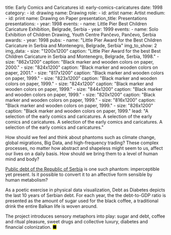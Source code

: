 title: Early Comics and Caricatures
id: early-comics-caricatures
date: 1998
category: 
    - id: drawing
      name: Drawing
role:
    - id: artist
      name: Artist
medium:
    - id: print
      name: Drawing on Paper
presentation_title: Presentations
presentations:
    - year: 1998
      events:
        - name: Little Pier Best Children Caricature Exhibition, Belgrade, Serbia
    - year: 1999
      events:
        - name: Solo Exhibition of Children Drawing, Youth Centre Pančevo, Pančevo, Serbia
awards:
    - year: 1998
      pubs:
        - name: "Little Pier Award for the Best Children Caricature in Serbia and Montenegro, Belgrade, Serbia"
img_to_show: 2       
img_data:
    - size: "1200x1200"
      caption: "Little Pier Award for the best Best Children Caricature in Serbia and Montenegro, Belgrade, Serbia, 1998."
    - size: "862x1200"
      caption: "Black marker and wooden colors on paper, 2000."
    - size: "824x1200"
      caption: "Black marker and wooden colors on paper, 2001."
    - size: "817x1200"
      caption: "Black marker and wooden colors on paper, 1999."
    - size: "823x1200"
      caption: "Black marker and wooden colors on paper, 1999."
    - size: "824x1200"
      caption: "Black marker and wooden colors on paper, 1999."
    - size: "844x1200"
      caption: "Black marker and wooden colors on paper, 1999."
    - size: "820x1200"
      caption: "Black marker and wooden colors on paper, 1999."
    - size: "816x1200"
      caption: "Black marker and wooden colors on paper, 1999."
    - size: "826x1200"
      caption: "Black marker and wooden colors on paper, 1999."
lead: "A selection of the early comics and caricatures. A selection of the early comics and caricatures. A selection of the early comics and caricatures. A selection of the early comics and caricatures."

How should we feel and think about phantoms such as climate change, global migrations, Big Data, and high-frequency trading? These complex processes, no matter how abstract and shapeless might seem to us, affect our lives on a daily basis. How should we bring them to a level of human mind and body?  

<a href='http://www.javnidug.gov.rs/eng/default.asp' target="_blank">Public debt of the Republic of Serbia</a> is one such phantom: imperceptible yet present. Is it possible to convert it to an affective form sensible by human metabolism? 

As a poetic exercise in physical data visualization, Debt as Diabetes depicts the last 10 years of Serbian debt. For each year, the the debt-to-GDP ratio is presented as the amount of sugar used for the black coffee, a traditional drink the entire Balkan life is woven around. 

The project introduces sensory metaphors into play: sugar and debt, coffee and ritual pleasure, sweet drugs and collective luxury, diabetes and financial colonization. <mark>&#9632;</mark>